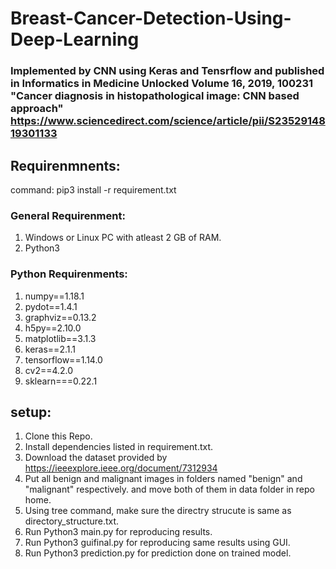 # Breast-Cancer-Detection-Using-Deep-Learning
### Implemented by CNN using Keras and Tensrflow and published in Informatics in Medicine Unlocked Volume 16, 2019, 100231 "Cancer diagnosis in histopathological image: CNN based approach" https://www.sciencedirect.com/science/article/pii/S2352914819301133
## Requirenmnents:
command: pip3 install -r requirement.txt
### General Requirenment: 
1. Windows or Linux PC with atleast 2 GB of RAM.
2. Python3
### Python Requirenments: 
1. numpy==1.18.1
2. pydot==1.4.1
3. graphviz==0.13.2
4. h5py==2.10.0
5. matplotlib==3.1.3
6. keras==2.1.1
7. tensorflow==1.14.0
8. cv2==4.2.0
9. sklearn===0.22.1

## setup:
1. Clone this Repo.
2. Install dependencies listed in requirement.txt.
3. Download the dataset provided by https://ieeexplore.ieee.org/document/7312934
4. Put all benign and malignant images in folders named  "benign" and "malignant"  respectively. and move both of them in data folder in repo home.
5. Using tree command, make sure the directry strucute is same as directory_structure.txt.
6. Run Python3 main.py for reproducing results.
7. Run Python3 guifinal.py for reproducing same results using GUI.
8. Run Python3 prediction.py for prediction done on trained model.



